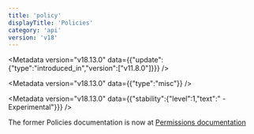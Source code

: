 ```yaml
---
title: 'policy'
displayTitle: 'Policies'
category: 'api'
version: 'v18'
---
```


<Metadata version="v18.13.0" data={{"update":{"type":"introduced_in","version":["v11.8.0"]}}} />

<Metadata version="v18.13.0" data={{"type":"misc"}} />

<Metadata version="v18.13.0" data={{"stability":{"level":1,"text":" - Experimental"}}} />

The former Policies documentation is now at [Permissions documentation][]

[Permissions documentation]: /api/v18/permissions#policies
